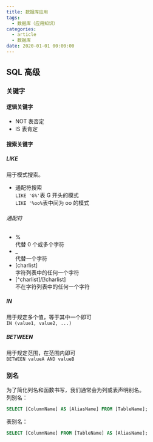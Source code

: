 ```yaml
---
title: 数据库应用
tags:
  - 数据库（应用知识）
categories:
  - article
  - 数据库
date: 2020-01-01 00:00:00
---
```


## SQL 高级

### 关键字

#### 逻辑关键字

- NOT
  表否定
- IS
  表肯定

#### 搜索关键字

##### LIKE

用于模式搜索。

- 通配符搜索  
  `LIKE 'G%'`表 G 开头的模式  
  `LIKE '%oo%`表中间为 oo 的模式

###### 通配符

- %  
  代替 0 个或多个字符
- \_  
  代替一个字符
- [charlist]  
  字符列表中的任何一个字符
- [^charlist]/[!charlist]  
  不在字符列表中的任何一个字符

##### IN

用于规定多个值，等于其中一个即可  
`IN (value1, value2, ...)`

##### BETWEEN

用于规定范围，在范围内即可  
`BETWEEN valueA AND valueB`

### 别名

为了简化列名和函数书写，我们通常会为列或表声明别名。  
列别名：

```SQL
SELECT [ColumnName] AS [AliasName] FROM [TableName];
```

表别名：

```SQL
SELECT [ColumnName] FROM [TableName] AS [AliasName];
```
